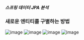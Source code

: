 ##### 스프링 데이터 JPA 분석
### 새로운 엔티티를 구별하는 방법

![image](https://user-images.githubusercontent.com/40969203/107951219-56388e00-6fdb-11eb-8c3c-442f639cc271.png)
![image](https://user-images.githubusercontent.com/40969203/107951223-59337e80-6fdb-11eb-8c95-640a3976967d.png)
![image](https://user-images.githubusercontent.com/40969203/107951228-5b95d880-6fdb-11eb-9fe0-835a900b2ef1.png)
![image](https://user-images.githubusercontent.com/40969203/107951235-5e90c900-6fdb-11eb-8932-3d80af3a276d.png)
